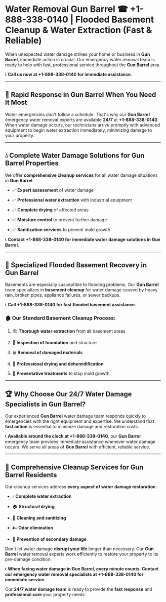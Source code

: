 # Water Removal Gun Barrel ☎ +1-888-338-0140 | Flooded Basement Cleanup & Water Extraction (Fast & Reliable)

When unexpected water damage strikes your home or business in **Gun Barrel**, immediate action is crucial. Our emergency water removal team is ready to help with fast, professional service throughout the **Gun Barrel** area. 

📞 **Call us now at +1-888-338-0140 for immediate assistance.**
---
## 🚀 Rapid Response in Gun Barrel When You Need It Most
Water emergencies don't follow a schedule. That's why our **Gun Barrel** emergency water removal experts are available **24/7** at **+1-888-338-0140**. When water damage occurs, our technicians arrive promptly with advanced equipment to begin water extraction immediately, minimizing damage to your property.
---
## 💧 Complete Water Damage Solutions for Gun Barrel Properties
We offer **comprehensive cleanup services** for all water damage situations in **Gun Barrel**:
- ✅ **Expert assessment** of water damage  
- ✅ **Professional water extraction** with industrial equipment  
- ✅ **Complete drying** of affected areas  
- ✅ **Moisture control** to prevent further damage  
- ✅ **Sanitization services** to prevent mold growth  
📞 **Contact +1-888-338-0140 for immediate water damage solutions in Gun Barrel.**
---
## 🌊 Specialized Flooded Basement Recovery in Gun Barrel
Basements are especially susceptible to flooding problems. Our **Gun Barrel** team specializes in **basement cleanup** for water damage caused by heavy rain, broken pipes, appliance failures, or sewer backups. 
📞 **Call +1-888-338-0140 for fast flooded basement assistance.**
### 🏚️ Our Standard Basement Cleanup Process:
1. 🏗️ **Thorough water extraction** from all basement areas  
2. 🔎 **Inspection of foundation** and structure  
3. 🗑️ **Removal of damaged materials**  
4. 💨 **Professional drying and dehumidification**  
5. 🚫 **Preventative treatments** to stop mold growth  
---
## 🏆 Why Choose Our 24/7 Water Damage Specialists in Gun Barrel?
Our experienced **Gun Barrel** water damage team responds quickly to emergencies with the right equipment and expertise. We understand that **fast action** is essential to minimize damage and restoration costs.
📞 **Available around the clock at +1-888-338-0140**, our **Gun Barrel** emergency team provides immediate assistance whenever water damage occurs. We serve all areas of **Gun Barrel** with efficient, reliable service.
---
## 🧹 Comprehensive Cleanup Services for Gun Barrel Residents
Our cleanup services address **every aspect of water damage restoration**:
- 💧 **Complete water extraction**  
- 🏠 **Structural drying**  
- 🧼 **Cleaning and sanitizing**  
- 🌬️ **Odor elimination**  
- 🚫 **Prevention of secondary damage**  
Don't let water damage **disrupt your life** longer than necessary. Our **Gun Barrel** water removal experts work efficiently to restore your property to its pre-damage condition.
📞 **When facing water damage in Gun Barrel, every minute counts. Contact our emergency water removal specialists at +1-888-338-0140 for immediate service.**
Our **24/7 water damage team** is ready to provide the **fast response** and **professional care** your property needs.
